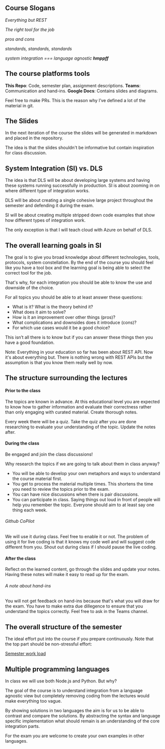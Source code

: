 ## Course Slogans

*Everything but REST*

*The right tool for the job*

*pros and cons*

*standards, standards, standards*

*system integration === language agnostic **hmppff***

## The course platforms tools

**This Repo**: Code, semester plan, assignment descriptions. 
**Teams**: Communication and hand-ins.
**Google Docs**: Contains slides and diagrams.  

Feel free to make PRs. This is the reason why I’ve defined a lot of the material in git.

## The Slides

In the next iteration of the course the slides will be generated in markdown and placed in the repository. 

The idea is that the slides shouldn't be informative but contain inspiration for class discussion. 

## System Integration (SI) vs. DLS

The idea is that DLS will be about developing large systems and having these systems running successfully in production. SI is about zooming in on where different type of integration works. 

DLS will be about creating a single cohesive large project throughout the semester and defending it during the exam. 

SI will be about creating multiple stripped down code examples that show how different types of integration work. 

The only exception is that I will teach cloud with Azure on behalf of DLS. 

## The overall learning goals in SI

The goal is to give you broad knowledge about different technologies, tools, protocols, system constellation. By the end of the course you should feel like you have a tool box and the learning goal is being able to select the correct tool for the job. 

That's why, for each integration you should be able to know the use and downside of the choice. 

For all topics you should be able to at least answer these questions:

* What is it? What is the theory behind it?
* What does it aim to solve?
* How is it an improvement over other things (pros)?
* What complications and downsides does it introduce (cons)? 
* For which use cases would it be a good choice?

This isn’t all there is to know but if you can answer these things then you have a good foundation.

Note: Everything in your education so far has been about REST API. Now it's about everything but. There is nothing wrong with REST APIs but the assumption is that you know them really well by now. 

## The structure surrounding the lectures

#### Prior to the class

The topics are known in advance. At this educational level you are expected to know how to gather information and evaluate their correctness rather than only engaging with curated material. Create thorough notes. 

Every week there will be a quiz. Take the quiz after you are done researching to evaluate your understanding of the topic. Update the notes after. 

#### During the class

Be engaged and join the class discussions!

Why research the topics if we are going to talk about them in class anyway?
- You will be able to develop your own metaphors and ways to understand the course material first.
- You get to process the material multiple times. This shortens the time you need to review the topics prior to the exam. 
- You can have nice discussions when there is pair discussions. 
- You can participate in class. Saying things out loud in front of people will help you remember the topic. Everyone should aim to at least say one thing each week. 

###### Github CoPilot

We will use it during class. Feel free to enable it or not. The problem of using it for live coding is that it knows my code well and will suggest code different from you. Shout out during class if I should pause the live coding.  

#### After the class

Reflect on the learned content, go through the slides and update your notes. Having these notes will make it easy to read up for the exam. 

###### A note about hand-ins

You will not get feedback on hand-ins because that's what you will draw for the exam. You have to make extra due dillegence to ensure that you understand the topics correctly. Feel free to ask in the Teams channel. 

## The overall structure of the semester

The ideal effort put into the course if you prepare continuously. Note that the top part should be non-stressful effort:

[Semester work load](./course_documents/semester_work_load.png)


## Multiple programming languages

In class we will use both Node.js and Python. But why?

The goal of the course is to understand integration from a language agnostic view but completely removing coding from the lectures would make everything too vague. 

By showing solutions in two languages the aim is for us to be able to contrast and compare the solutions. By abstracting the syntax and language specific implementation what should remain is an understanding of the core integration parts. 

For the exam you are welcome  to create your own examples in other languages. 

